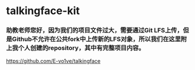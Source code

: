 # talkingface-kit
### 助教老师您好，因为我们的项目文件过大，需要通过Git LFS上传，但是Github不允许在公共fork中上传新的LFS对象，所以我们在这里附上我个人创建的repository，其中有完整项目内容。
https://github.com/E-vo1ve/talkingface
